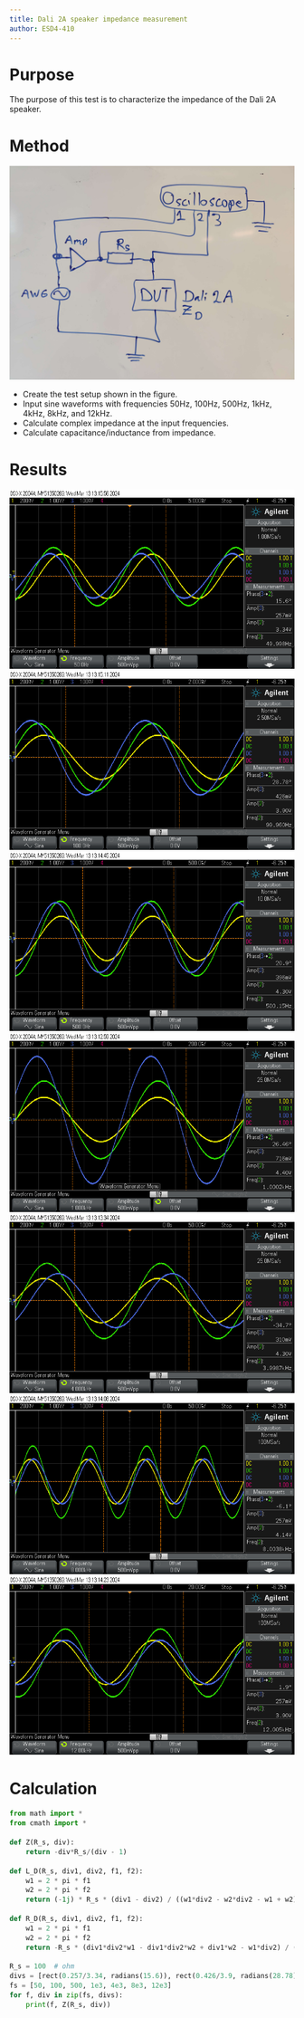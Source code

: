```yaml
---
title: Dali 2A speaker impedance measurement
author: ESD4-410
---
```


# Purpose

The purpose of this test is to characterize the impedance of the Dali 2A speaker.

# Method

![test_setup.png](images/test_setup.png)

- Create the test setup shown in the figure.
- Input sine waveforms with frequencies 50Hz, 100Hz, 500Hz, 1kHz, 4kHz, 8kHz, and  12kHz.
- Calculate complex impedance at the input frequencies.
- Calculate capacitance/inductance from impedance.

# Results

![50hz.png](scope_outputs/50hz.png)
![100hz.png](scope_outputs/100hz.png)
![500hz.png](scope_outputs/500hz.png)
![1khz.png](scope_outputs/1khz.png)
![4khz.png](scope_outputs/4khz.png)
![8khz.png](scope_outputs/8khz.png)
![12khz.png](scope_outputs/12khz.png)

# Calculation

```py
from math import *
from cmath import *

def Z(R_s, div):
    return -div*R_s/(div - 1)

def L_D(R_s, div1, div2, f1, f2):
    w1 = 2 * pi * f1
    w2 = 2 * pi * f2
    return (-1j) * R_s * (div1 - div2) / ((w1*div2 - w2*div2 - w1 + w2) * (div1 - 1))

def R_D(R_s, div1, div2, f1, f2):
    w1 = 2 * pi * f1
    w2 = 2 * pi * f2
    return -R_s * (div1*div2*w1 - div1*div2*w2 + div1*w2 - w1*div2) / ((w1*div2 - w2*div2 - w1 + w2)*(div1-1))

R_s = 100  # ohm
divs = [rect(0.257/3.34, radians(15.6)), rect(0.426/3.9, radians(28.78)), rect(0.396/4.3, radians(20.9)), rect(0.716/4.4, radians(26.46)), rect(0.310/4.3, radians(-34.7)), rect(0.257/4.14, radians(-6.1)), rect(0.257/3.9, radians(1.9))]
fs = [50, 100, 500, 1e3, 4e3, 8e3, 12e3]
for f, div in zip(fs, divs):
    print(f, Z(R_s, div))
```
